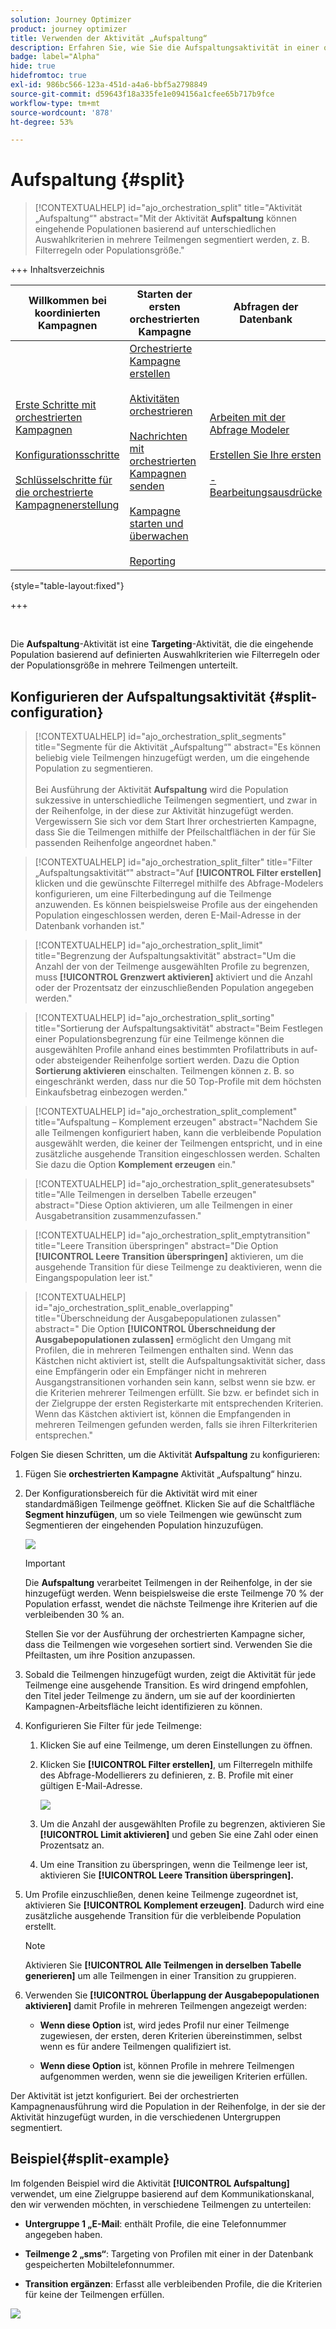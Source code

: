 ```yaml
---
solution: Journey Optimizer
product: journey optimizer
title: Verwenden der Aktivität „Aufspaltung“
description: Erfahren Sie, wie Sie die Aufspaltungsaktivität in einer orchestrierten Kampagne verwenden
badge: label="Alpha"
hide: true
hidefromtoc: true
exl-id: 986bc566-123a-451d-a4a6-bbf5a2798849
source-git-commit: d59643f18a335fe1e094156a1cfee65b717b9fce
workflow-type: tm+mt
source-wordcount: '878'
ht-degree: 53%

---
```


# Aufspaltung {#split}

>[!CONTEXTUALHELP]
>id="ajo_orchestration_split"
>title="Aktivität „Aufspaltung“"
>abstract="Mit der Aktivität **Aufspaltung** können eingehende Populationen basierend auf unterschiedlichen Auswahlkriterien in mehrere Teilmengen segmentiert werden, z. B. Filterregeln oder Populationsgröße."

+++ Inhaltsverzeichnis

| Willkommen bei koordinierten Kampagnen | Starten der ersten orchestrierten Kampagne | Abfragen der Datenbank | Orchestrierte Kampagnenaktivitäten |
|---|---|---|---|
| [Erste Schritte mit orchestrierten Kampagnen](../gs-orchestrated-campaigns.md)<br/><br/>[Konfigurationsschritte](../configuration-steps.md)<br/><br/>[Schlüsselschritte für die orchestrierte Kampagnenerstellung](../gs-campaign-creation.md) | [Orchestrierte Kampagne erstellen](../create-orchestrated-campaign.md)<br/><br/>[Aktivitäten orchestrieren](../orchestrate-activities.md)<br/><br/>[ Nachrichten mit orchestrierten Kampagnen senden](../send-messages.md)<br/><br/>[Kampagne starten und überwachen](../start-monitor-campaigns.md)<br/><br/>[Reporting](../reporting-campaigns.md) | [Arbeiten mit der Abfrage Modeler](../orchestrated-rule-builder.md)<br/><br/>[Erstellen Sie Ihre ersten ](../build-query.md)<br/><br/>[-Bearbeitungsausdrücke](../edit-expressions.md) | [Erste Schritte mit Aktivitäten](about-activities.md)<br/><br/>Aktivitäten:<br/>[Und-Verknüpfung](and-join.md) - [Zielgruppe aufbauen](build-audience.md) - [Dimensionsänderung](change-dimension.md) - [Kombinieren](combine.md) - [Deduplizierung](enrichment.md) - [Verzweigung](fork.md) - [Abstimmung](reconciliation.md) - [Aufspaltung](split.md) [&#128279;](wait.md) Warten[&#128279;](deduplication.md)  |

{style="table-layout:fixed"}

+++

<br/>

Die **Aufspaltung**-Aktivität ist eine **Targeting**-Aktivität, die die eingehende Population basierend auf definierten Auswahlkriterien wie Filterregeln oder der Populationsgröße in mehrere Teilmengen unterteilt.

## Konfigurieren der Aufspaltungsaktivität {#split-configuration}

>[!CONTEXTUALHELP]
>id="ajo_orchestration_split_segments"
>title="Segmente für die Aktivität „Aufspaltung“"
>abstract="Es können beliebig viele Teilmengen hinzugefügt werden, um die eingehende Population zu segmentieren.<br/></br>Bei Ausführung der Aktivität **Aufspaltung** wird die Population sukzessive in unterschiedliche Teilmengen segmentiert, und zwar in der Reihenfolge, in der diese zur Aktivität hinzugefügt werden. Vergewissern Sie sich vor dem Start Ihrer orchestrierten Kampagne, dass Sie die Teilmengen mithilfe der Pfeilschaltflächen in der für Sie passenden Reihenfolge angeordnet haben."

>[!CONTEXTUALHELP]
>id="ajo_orchestration_split_filter"
>title="Filter „Aufspaltungsaktivität“"
>abstract="Auf **[!UICONTROL Filter erstellen]** klicken und die gewünschte Filterregel mithilfe des Abfrage-Modelers konfigurieren, um eine Filterbedingung auf die Teilmenge anzuwenden. Es können beispielsweise Profile aus der eingehenden Population eingeschlossen werden, deren E-Mail-Adresse in der Datenbank vorhanden ist."

>[!CONTEXTUALHELP]
>id="ajo_orchestration_split_limit"
>title="Begrenzung der Aufspaltungsaktivität"
>abstract="Um die Anzahl der von der Teilmenge ausgewählten Profile zu begrenzen, muss **[!UICONTROL Grenzwert aktivieren]** aktiviert und die Anzahl oder der Prozentsatz der einzuschließenden Population angegeben werden."

>[!CONTEXTUALHELP]
>id="ajo_orchestration_split_sorting"
>title="Sortierung der Aufspaltungsaktivität"
>abstract="Beim Festlegen einer Populationsbegrenzung für eine Teilmenge können die ausgewählten Profile anhand eines bestimmten Profilattributs in auf- oder absteigender Reihenfolge sortiert werden. Dazu die Option **Sortierung aktivieren** einschalten. Teilmengen können z. B. so eingeschränkt werden, dass nur die 50 Top-Profile mit dem höchsten Einkaufsbetrag einbezogen werden."

>[!CONTEXTUALHELP]
>id="ajo_orchestration_split_complement"
>title="Aufspaltung – Komplement erzeugen"
>abstract="Nachdem Sie alle Teilmengen konfiguriert haben, kann die verbleibende Population ausgewählt werden, die keiner der Teilmengen entspricht, und in eine zusätzliche ausgehende Transition eingeschlossen werden. Schalten Sie dazu die Option **Komplement erzeugen** ein."

>[!CONTEXTUALHELP]
>id="ajo_orchestration_split_generatesubsets"
>title="Alle Teilmengen in derselben Tabelle erzeugen"
>abstract="Diese Option aktivieren, um alle Teilmengen in einer Ausgabetransition zusammenzufassen."

>[!CONTEXTUALHELP]
>id="ajo_orchestration_split_emptytransition"
>title="Leere Transition überspringen"
>abstract="Die Option **[!UICONTROL Leere Transition überspringen]** aktivieren, um die ausgehende Transition für diese Teilmenge zu deaktivieren, wenn die Eingangspopulation leer ist."

>[!CONTEXTUALHELP]
>id="ajo_orchestration_split_enable_overlapping"
>title="Überschneidung der Ausgabepopulationen zulassen"
>abstract=" Die Option **[!UICONTROL Überschneidung der Ausgabepopulationen zulassen]** ermöglicht den Umgang mit Profilen, die in mehreren Teilmengen enthalten sind. Wenn das Kästchen nicht aktiviert ist, stellt die Aufspaltungsaktivität sicher, dass eine Empfängerin oder ein Empfänger nicht in mehreren Ausgangstransitionen vorhanden sein kann, selbst wenn sie bzw. er die Kriterien mehrerer Teilmengen erfüllt. Sie bzw. er befindet sich in der Zielgruppe der ersten Registerkarte mit entsprechenden Kriterien. Wenn das Kästchen aktiviert ist, können die Empfangenden in mehreren Teilmengen gefunden werden, falls sie ihren Filterkriterien entsprechen."

Folgen Sie diesen Schritten, um die Aktivität **Aufspaltung** zu konfigurieren:

1. Fügen Sie **orchestrierten Kampagne** Aktivität „Aufspaltung“ hinzu.

1. Der Konfigurationsbereich für die Aktivität wird mit einer standardmäßigen Teilmenge geöffnet. Klicken Sie auf die Schaltfläche **Segment hinzufügen**, um so viele Teilmengen wie gewünscht zum Segmentieren der eingehenden Population hinzuzufügen.

   ![](../assets/orchestrated-split-1.png)

   >[!IMPORTANT]
   >
   >Die **Aufspaltung** verarbeitet Teilmengen in der Reihenfolge, in der sie hinzugefügt werden. Wenn beispielsweise die erste Teilmenge 70 % der Population erfasst, wendet die nächste Teilmenge ihre Kriterien auf die verbleibenden 30 % an.
   >
   >Stellen Sie vor der Ausführung der orchestrierten Kampagne sicher, dass die Teilmengen wie vorgesehen sortiert sind. Verwenden Sie die Pfeiltasten, um ihre Position anzupassen.

1. Sobald die Teilmengen hinzugefügt wurden, zeigt die Aktivität für jede Teilmenge eine ausgehende Transition. Es wird dringend empfohlen, den Titel jeder Teilmenge zu ändern, um sie auf der koordinierten Kampagnen-Arbeitsfläche leicht identifizieren zu können.

1. Konfigurieren Sie Filter für jede Teilmenge:

   1. Klicken Sie auf eine Teilmenge, um deren Einstellungen zu öffnen.

   1. Klicken Sie **[!UICONTROL Filter erstellen]**, um Filterregeln mithilfe des Abfrage-Modellierers zu definieren, z. B. Profile mit einer gültigen E-Mail-Adresse.

      ![](../assets/orchestrated-split-1.png)

   1. Um die Anzahl der ausgewählten Profile zu begrenzen, aktivieren Sie **[!UICONTROL Limit aktivieren]** und geben Sie eine Zahl oder einen Prozentsatz an.

   1. Um eine Transition zu überspringen, wenn die Teilmenge leer ist, aktivieren Sie **[!UICONTROL Leere Transition überspringen].**

1. Um Profile einzuschließen, denen keine Teilmenge zugeordnet ist, aktivieren Sie **[!UICONTROL Komplement erzeugen]**. Dadurch wird eine zusätzliche ausgehende Transition für die verbleibende Population erstellt.

   >[!NOTE]
   >
   >Aktivieren Sie **[!UICONTROL Alle Teilmengen in derselben Tabelle generieren]** um alle Teilmengen in einer Transition zu gruppieren.

1. Verwenden Sie **[!UICONTROL Überlappung der Ausgabepopulationen aktivieren]** damit Profile in mehreren Teilmengen angezeigt werden:

   * **Wenn diese Option** ist, wird jedes Profil nur einer Teilmenge zugewiesen, der ersten, deren Kriterien übereinstimmen, selbst wenn es für andere Teilmengen qualifiziert ist.

   * **Wenn diese Option** ist, können Profile in mehrere Teilmengen aufgenommen werden, wenn sie die jeweiligen Kriterien erfüllen.

Der Aktivität ist jetzt konfiguriert. Bei der orchestrierten Kampagnenausführung wird die Population in der Reihenfolge, in der sie der Aktivität hinzugefügt wurden, in die verschiedenen Untergruppen segmentiert.

## Beispiel{#split-example}

Im folgenden Beispiel wird die Aktivität **[!UICONTROL Aufspaltung]** verwendet, um eine Zielgruppe basierend auf dem Kommunikationskanal, den wir verwenden möchten, in verschiedene Teilmengen zu unterteilen:

* **Untergruppe 1 „E-Mail**: enthält Profile, die eine Telefonnummer angegeben haben.

* **Teilmenge 2 „sms“**: Targeting von Profilen mit einer in der Datenbank gespeicherten Mobiltelefonnummer.

* **Transition ergänzen**: Erfasst alle verbleibenden Profile, die die Kriterien für keine der Teilmengen erfüllen.

![](../assets/orchestrated-split-3.png)
